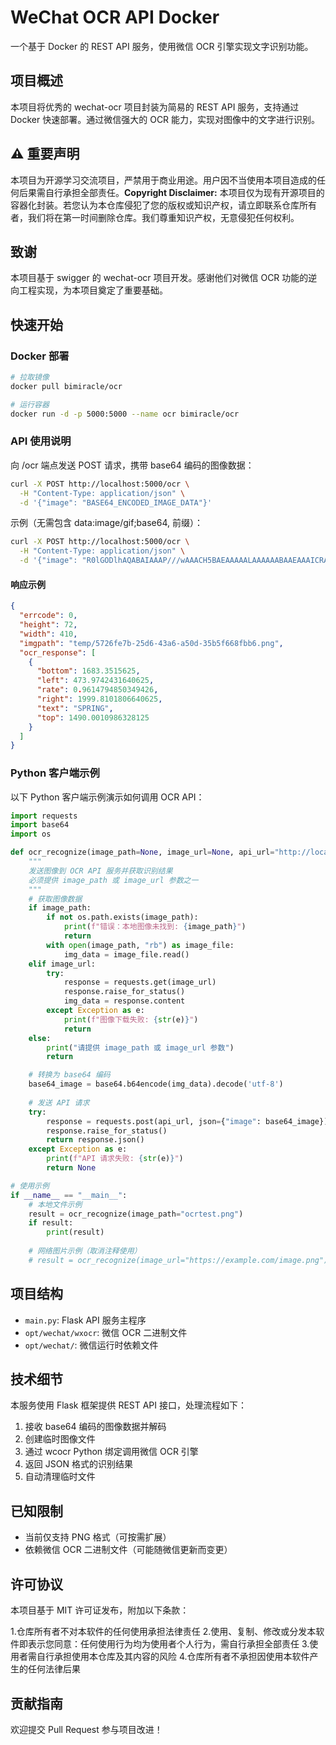 # WeChat OCR API Docker

一个基于 Docker 的 REST API 服务，使用微信 OCR 引擎实现文字识别功能。

## 项目概述
本项目将优秀的 wechat-ocr 项目封装为简易的 REST API 服务，支持通过 Docker 快速部署。通过微信强大的 OCR 能力，实现对图像中的文字进行识别。

## ⚠️ 重要声明
本项目为开源学习交流项目，严禁用于商业用途。用户因不当使用本项目造成的任何后果需自行承担全部责任。​
**Copyright Disclaimer:** 本项目仅为现有开源项目的容器化封装。若您认为本仓库侵犯了您的版权或知识产权，请立即联系仓库所有者，我们将在第一时间删除仓库。我们尊重知识产权，无意侵犯任何权利。

## 致谢

本项目基于 swigger 的 wechat-ocr 项目开发。感谢他们对微信 OCR 功能的逆向工程实现，为本项目奠定了重要基础。

## 快速开始

### Docker 部署
```bash
# 拉取镜像
docker pull bimiracle/ocr

# 运行容器
docker run -d -p 5000:5000 --name ocr bimiracle/ocr
```
### API 使用说明

向 /ocr 端点发送 POST 请求，携带 base64 编码的图像数据：

```bash
curl -X POST http://localhost:5000/ocr \
  -H "Content-Type: application/json" \
  -d '{"image": "BASE64_ENCODED_IMAGE_DATA"}'
```

示例（无需包含 data:image/gif;base64, 前缀）：

```bash
curl -X POST http://localhost:5000/ocr \
  -H "Content-Type: application/json" \
  -d '{"image": "R0lGODlhAQABAIAAAP///wAAACH5BAEAAAAALAAAAAABAAEAAAICRAEAOw=="}'
```

#### 响应示例

```json
{
  "errcode": 0,
  "height": 72,
  "width": 410,
  "imgpath": "temp/5726fe7b-25d6-43a6-a50d-35b5f668fbb6.png",
  "ocr_response": [
    {
      "bottom": 1683.3515625,
      "left": 473.9742431640625,
      "rate": 0.9614794850349426,
      "right": 1999.8101806640625,
      "text": "SPRING",
      "top": 1490.0010986328125
    }
  ]
}
```

### Python 客户端示例

以下 Python 客户端示例演示如何调用 OCR API：

```python
import requests
import base64
import os

def ocr_recognize(image_path=None, image_url=None, api_url="http://localhost:5000/ocr"):
    """
    发送图像到 OCR API 服务并获取识别结果
    必须提供 image_path 或 image_url 参数之一
    """
    # 获取图像数据
    if image_path:
        if not os.path.exists(image_path):
            print(f"错误：本地图像未找到: {image_path}")
            return
        with open(image_path, "rb") as image_file:
            img_data = image_file.read()
    elif image_url:
        try:
            response = requests.get(image_url)
            response.raise_for_status()
            img_data = response.content
        except Exception as e:
            print(f"图像下载失败: {str(e)}")
            return
    else:
        print("请提供 image_path 或 image_url 参数")
        return

    # 转换为 base64 编码
    base64_image = base64.b64encode(img_data).decode('utf-8')
    
    # 发送 API 请求
    try:
        response = requests.post(api_url, json={"image": base64_image})
        response.raise_for_status()
        return response.json()
    except Exception as e:
        print(f"API 请求失败: {str(e)}")
        return None

# 使用示例
if __name__ == "__main__":
    # 本地文件示例
    result = ocr_recognize(image_path="ocrtest.png")
    if result:
        print(result)
    
    # 网络图片示例（取消注释使用）
    # result = ocr_recognize(image_url="https://example.com/image.png")
```

## 项目结构

- `main.py`: Flask API 服务主程序
- `opt/wechat/wxocr`: 微信 OCR 二进制文件
- `opt/wechat/`: 微信运行时依赖文件

## 技术细节

本服务使用 Flask 框架提供 REST API 接口，处理流程如下：

1. 接收 base64 编码的图像数据并解码
2. 创建临时图像文件
3. 通过 wcocr Python 绑定调用微信 OCR 引擎
4. 返回 JSON 格式的识别结果
5. 自动清理临时文件

## 已知限制

- 当前仅支持 PNG 格式（可按需扩展）
- 依赖微信 OCR 二进制文件（可能随微信更新而变更）

## 许可协议

本项目基于 MIT 许可证发布，附加以下条款：

1.仓库所有者不对本软件的任何使用承担法律责任
2.使用、复制、修改或分发本软件即表示您同意：任何使用行为均为使用者个人行为，需自行承担全部责任
3.使用者需自行承担使用本仓库及其内容的风险
4.仓库所有者不承担因使用本软件产生的任何法律后果

## 贡献指南

欢迎提交 Pull Request 参与项目改进！